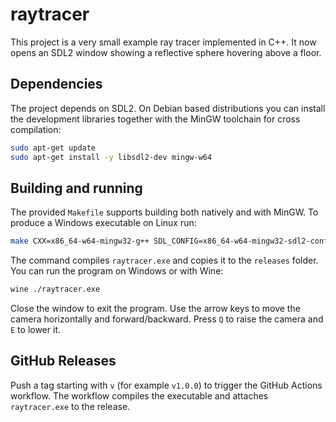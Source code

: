 # raytracer

This project is a very small example ray tracer implemented in C++. It now opens an SDL2 window showing a reflective sphere hovering above a floor.

## Dependencies

The project depends on SDL2. On Debian based distributions you can install the
development libraries together with the MinGW toolchain for cross compilation:

```bash
sudo apt-get update
sudo apt-get install -y libsdl2-dev mingw-w64
```

## Building and running

The provided `Makefile` supports building both natively and with MinGW. To
produce a Windows executable on Linux run:

```bash
make CXX=x86_64-w64-mingw32-g++ SDL_CONFIG=x86_64-w64-mingw32-sdl2-config
```

The command compiles `raytracer.exe` and copies it to the `releases` folder.
You can run the program on Windows or with Wine:

```bash
wine ./raytracer.exe
```

Close the window to exit the program.
Use the arrow keys to move the camera horizontally and forward/backward. Press
`Q` to raise the camera and `E` to lower it.

## GitHub Releases

Push a tag starting with `v` (for example `v1.0.0`) to trigger the GitHub Actions workflow. The workflow compiles the executable and attaches `raytracer.exe` to the release.
